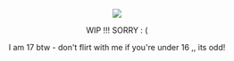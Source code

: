  <div align="center"> 

 ![](https://komarev.com/ghpvc/?username=ness-alexis&label=Football+Fans&color=a6719b)

 WIP !!! SORRY : (

 I am 17 btw - don't flirt with me if you're under 16 ,, its odd!
